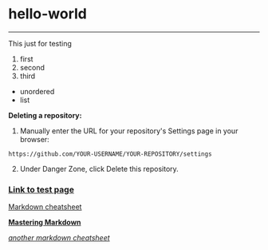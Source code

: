 # hello-world

---

This just for testing

1. first
2. second
3. third

* unordered
* list

**Deleting a repository:**

1. Manually enter the URL for your repository's Settings page in your browser:
```
https://github.com/YOUR-USERNAME/YOUR-REPOSITORY/settings
```
2. Under Danger Zone, click Delete this repository.


### [Link to test page](https://vanderlyle.github.io "Testpage - vanderlyle.github.io")

[Markdown cheatsheet](https://github.com/adam-p/markdown-here/wiki/Markdown-Cheatsheet)

[**Mastering Markdown**](https://guides.github.com/features/mastering-markdown/)

[*another markdown cheatsheet*](https://www.reddit.com/r/reddit.com/comments/6ewgt/reddit_markdown_primer_or_how_do_you_do_all_that/)
